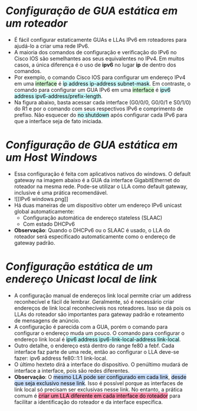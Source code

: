 # *Configuração de GUA estática em um roteador*

- É fácil configurar estaticamente GUAs e LLAs IPv6 em roteadores para ajudá-lo a criar uma rede IPv6. 
- A maioria dos comandos de configuração e verificação do IPv6 no Cisco IOS são semelhantes aos seus equivalentes no IPv4. Em muitos casos, a única diferença é o uso de **ipv6** no lugar **ip** de dentro dos comandos.
- Por exemplo, o comando Cisco IOS para configurar um endereço IPv4 em uma <mark style="background: #BBFABBA6;">interface</mark> é <mark style="background: #ABF7F7A6;">ip address ip-address subnet-mask</mark>. Em contraste, o comando para configurar um GUA IPv6 em uma <mark style="background: #BBFABBA6;">interface</mark> é <mark style="background: #ABF7F7A6;">ipv6 address ipv6-address/prefix-length</mark>.
- Na figura abaixo, basta acessar cada interface (G0/0/0, G0/0/1 e S0/1/0) do R1 e por o comando com seus respectivos IPv6 e comprimento de prefixo. Não esquecer do <mark style="background: #ABF7F7A6;">no shutdown</mark> após configurar cada IPv6 para que a interface seja de fato iniciada.

# *Configuração de GUA estática em um Host Windows*

- Essa configuração é feita com aplicativos nativos do windows. O default gateway na imagem abaixo é a GUA da interface GigabitEthernet do roteador na mesma rede. Pode-se utilizar o LLA como default gateway, inclusive é uma prática recomendável. 
- ![[IPv6 windows.png]]
- Há duas maneiras de um dispositivo obter um endereço IPv6 unicast global automaticamente:
	- Configuração automática de endereço stateless (SLAAC)
	- Com estado DHCPv6
- **Observação**: Quando o DHCPv6 ou o SLAAC é usado, o LLA do roteador será especificado automaticamente como o endereço de gateway padrão.

# *Configuração estática de um endereço Unicast local de link*

- A configuração manual de endereços link local permite criar um address reconhecível e fácil de lembrar. Geralmente, só é necessário criar endereços de link local reconhecíveis nos roteadores. Isso se dá pois os LLAs do roteador são importantes para gateway padrão e roteamento de mensagens de anúncio. 
- A configuração é parecida com a GUA, porém o comando para configurar o endereço muda um pouco. O comando para configurar o endereço link local é <mark style="background: #ABF7F7A6;">ipv6 address  ipv6-link-local-address link-local</mark>. 
- Outro detalhe, o endereço está dentro do range fe80 a febf. Cada interface faz parte de uma rede, então ao configurar o LLA deve-se fazer: ipv6 address fe80::1:1 link-local. 
- O último hexteto dirá a interface do dispositivo. O penúltimo mudará de interface a interface, pois são redes diferentes. 
- **Observação**: O <mark style="background: #ADCCFFA6;">mesmo LLA pode ser configurado em cada link</mark>, <mark style="background: #ADCCFFA6;">desde que seja exclusivo nesse link</mark>. Isso é possível porque as interfaces de link local só precisam ser exclusivas nesse link. No entanto, a prática comum é <mark style="background: #FF5582A6;">criar um LLA diferente em cada interface do roteador</mark> para facilitar a identificação do roteador e da interface específica.